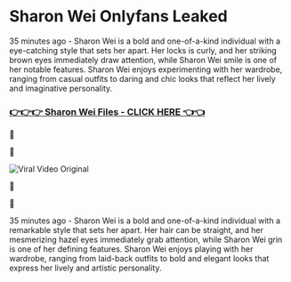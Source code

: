 # Sharon Wei Onlyfans Leaked

<p>35 minutes ago - Sharon Wei is a bold and one-of-a-kind individual with a eye-catching style that sets her apart. Her locks is curly, and her striking brown eyes immediately draw attention, while Sharon Wei smile is one of her notable features. Sharon Wei enjoys experimenting with her wardrobe, ranging from casual outfits to daring and chic looks that reflect her lively and imaginative personality.</p><p>
<h3><a href="https://fansleaks.com-getfree.pro/sharon-wei" rel="nofollow">👉👉👉 Sharon Wei Files - CLICK HERE 👈👈</a></h3>
<p>🔻</p>
<p>🔻</p> <p>
<a href="https://fansleaks.com-getfree.pro/sharon-wei" rel="nofollow"><img src="https://i.imgur.com/0ZbtXZ5.gif" alt="Viral Video Original" style="max-width: 100%; display: inline-block;" data-target="animated-image.originalImage"></a>
<p>🔻</p>
<p>🔻</p> <p>35 minutes ago - Sharon Wei is a bold and one-of-a-kind individual with a remarkable style that sets her apart. Her hair can be straight, and her mesmerizing hazel eyes immediately grab attention, while Sharon Wei grin is one of her defining features. Sharon Wei enjoys playing with her wardrobe, ranging from laid-back outfits to bold and elegant looks that express her lively and artistic personality.</p>
